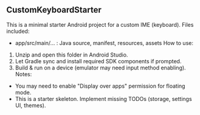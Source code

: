 CustomKeyboardStarter
---------------------
This is a minimal starter Android project for a custom IME (keyboard).
Files included:
- app/src/main/... : Java source, manifest, resources, assets
How to use:
1) Unzip and open this folder in Android Studio.
2) Let Gradle sync and install required SDK components if prompted.
3) Build & run on a device (emulator may need input method enabling).
Notes:
- You may need to enable "Display over apps" permission for floating mode.
- This is a starter skeleton. Implement missing TODOs (storage, settings UI, themes).
